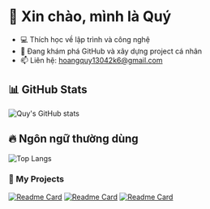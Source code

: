 

# 👋 Xin chào, mình là Quý
- 💻 Thích học về lập trình và công nghệ
- 🚀 Đang khám phá GitHub và xây dựng project cá nhân
- 📫 Liên hệ: hoangquy13042k6@gmail.com

## 📊 GitHub Stats
![Quy's GitHub stats](https://github-readme-stats.vercel.app/api?username=Quy1314&show_icons=true&theme=radical)

## 🔥 Ngôn ngữ thường dùng
![Top Langs](https://github-readme-stats.vercel.app/api/top-langs/?username=Quy1314&layout=compact&theme=radical&cache_seconds=1800)

### 🚀 My Projects
[![Readme Card](https://github-readme-stats.vercel.app/api/pin/?username=Quy1314&repo=CSDL_UIT&theme=radical)](https://github.com/Quy1314/CSDL_UIT)
[![Readme Card](https://github-readme-stats.vercel.app/api/pin/?username=Quy1314&repo=QuyhocWinforms&theme=radical)](https://github.com/Quy1314/QuyhocWinforms)
[![Readme Card](https://github-readme-stats.vercel.app/api/pin/?username=Quy1314&repo=DSA_UIT&theme=radical)](https://github.com/Quy1314/DSA_UIT)
